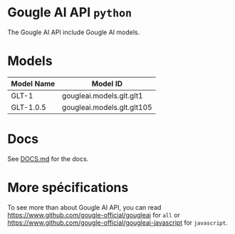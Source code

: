 # Gougle AI API `python`
The Gougle AI API include Gougle AI models.

# Models
| Model Name | Model ID                   |
| ---------- | -------------------------- |
| GLT-1      | gougleai.models.glt.glt1   |
| GLT-1.0.5  | gougleai.models.glt.glt105 |

# Docs
See [DOCS.md](https://github.com/gougle-official/gougleai-python/blob/main/DOCS.md) for the docs.

# More spécifications
To see more than about Gougle AI API, you can read https://www.github.com/gougle-official/gougleai for `all` or https://www.github.com/gougle-official/gougleai-javascript for `javascript`. 
